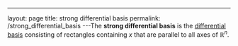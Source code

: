 ---
 layout: page
 title: strong differential basis
 permalink: /strong_differential_basis
---The **strong differential basis** is the [differential basis](https://defsmath.github.io/DefsMath/differential_basis) consisting of rectangles containing $x$ that are parallel to all axes of $\mathbb R^n$. 

